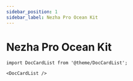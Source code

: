 ```yaml
---
sidebar_position: 1
sidebar_label: Nezha Pro Ocean Kit
---
```


# Nezha Pro Ocean Kit

```mdx-code-block
import DocCardList from '@theme/DocCardList';

<DocCardList />
```
